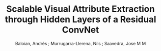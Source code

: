 ---
paperId: 49
author: Baloian, Andrés ; Murrugarra-Llerena, Nils ; Saavedra, Jose M M 
title: "Scalable Visual Attribute Extraction through Hidden Layers of a Residual ConvNet"
pdf: --
poster: --
alt: --
type: --
category: Extended Abstract
link: --
conference: cvpr
year: 2021
tags: cvpr-2021
---